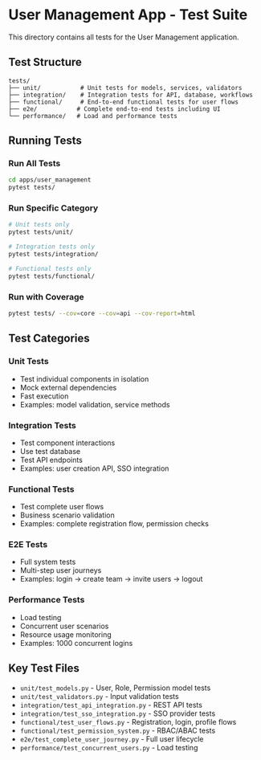 # User Management App - Test Suite

This directory contains all tests for the User Management application.

## Test Structure

```
tests/
├── unit/           # Unit tests for models, services, validators
├── integration/    # Integration tests for API, database, workflows
├── functional/     # End-to-end functional tests for user flows
├── e2e/           # Complete end-to-end tests including UI
└── performance/   # Load and performance tests
```

## Running Tests

### Run All Tests
```bash
cd apps/user_management
pytest tests/
```

### Run Specific Category
```bash
# Unit tests only
pytest tests/unit/

# Integration tests only
pytest tests/integration/

# Functional tests only  
pytest tests/functional/
```

### Run with Coverage
```bash
pytest tests/ --cov=core --cov=api --cov-report=html
```

## Test Categories

### Unit Tests
- Test individual components in isolation
- Mock external dependencies
- Fast execution
- Examples: model validation, service methods

### Integration Tests
- Test component interactions
- Use test database
- Test API endpoints
- Examples: user creation API, SSO integration

### Functional Tests
- Test complete user flows
- Business scenario validation
- Examples: complete registration flow, permission checks

### E2E Tests
- Full system tests
- Multi-step user journeys
- Examples: login → create team → invite users → logout

### Performance Tests
- Load testing
- Concurrent user scenarios
- Resource usage monitoring
- Examples: 1000 concurrent logins

## Key Test Files

- `unit/test_models.py` - User, Role, Permission model tests
- `unit/test_validators.py` - Input validation tests
- `integration/test_api_integration.py` - REST API tests
- `integration/test_sso_integration.py` - SSO provider tests
- `functional/test_user_flows.py` - Registration, login, profile flows
- `functional/test_permission_system.py` - RBAC/ABAC tests
- `e2e/test_complete_user_journey.py` - Full user lifecycle
- `performance/test_concurrent_users.py` - Load testing